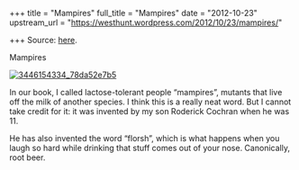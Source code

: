 +++
title = "Mampires"
full_title = "Mampires"
date = "2012-10-23"
upstream_url = "https://westhunt.wordpress.com/2012/10/23/mampires/"

+++
Source: [here](https://westhunt.wordpress.com/2012/10/23/mampires/).

Mampires



[![](https://westhunt.files.wordpress.com/2012/10/3446154334_78da52e7b52.jpg?w=640 "3446154334_78da52e7b5")](https://westhunt.files.wordpress.com/2012/10/3446154334_78da52e7b52.jpg)



In our book, I called lactose-tolerant people “mampires”, mutants that
live off the milk of another species. I think this is a really neat
word. But I cannot take credit for it: it was invented by my son
Roderick Cochran when he was 11.

He has also invented the word “florsh”, which is what happens when you
laugh so hard while drinking that stuff comes out of your nose.
Canonically, root beer.

